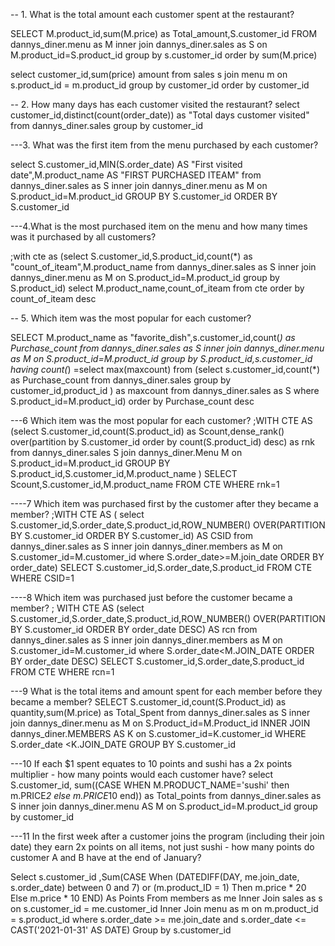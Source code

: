 -- 1. What is the total amount each customer spent at the restaurant?

SELECT M.product_id,sum(M.price) as Total_amount,S.customer_id
FROM dannys_diner.menu as M
inner join dannys_diner.sales as S
on M.product_id=S.product_id
group by s.customer_id
order by sum(M.price)

select customer_id,sum(price) amount from sales s
join menu m on s.product_id = m.product_id
group by customer_id
order by customer_id

-- 2. How many days has each customer visited the restaurant?
select customer_id,distinct(count(order_date)) as "Total days customer visited" from dannys_diner.sales
group by customer_id 

---3. What was the first item from the menu purchased by each customer?

select S.customer_id,MIN(S.order_date) AS "First visited date",M.product_name AS "FIRST PURCHASED ITEAM" from dannys_diner.sales as S 
inner join 
dannys_diner.menu as M
on S.product_id=M.product_id
GROUP BY S.customer_id
ORDER BY S.customer_id

---4.What is the most purchased item on the menu and how many times was it purchased by all customers?

;with cte as
(select S.customer_id,S.product_id,count(*) as "count_of_iteam",M.product_name 
 from dannys_diner.sales as S
 inner join dannys_diner.menu as M
 on  S.product_id=M.product_id 
group by S.product_id)
 select M.product_name,count_of_iteam from cte
 order by count_of_iteam desc
 
 -- 5. Which item was the most popular for each customer?
 
  SELECT M.product_name as "favorite_dish",s.customer_id,count(*) as Purchase_count
  from dannys_diner.sales as S
  inner join 
  dannys_diner.menu as M on
  S.product_id=M.product_id
  group by S.product_id,s.customer_id
  having count(*) =select max(maxcount) from 
(select s.customer_id,count(*) as Purchase_count from dannys_diner.sales
group by customer_id,product_id ) as maxcount from dannys_diner.sales as S
where S.product_id=M.product_id) order by Purchase_count desc
 
 ---6 Which item was the most popular for each customer? 
;WITH CTE AS
(select S.customer_id,count(S.product_id) as Scount,dense_rank() over(partition by S.customer_id order by count(S.product_id) desc) as rnk from dannys_diner.sales S
join dannys_diner.Menu M
on S.product_id=M.product_id
GROUP BY S.product_id,S.customer_id,M.product_name )
SELECT Scount,S.customer_id,M.product_name FROM CTE
WHERE rnk=1

----7 Which item was purchased first by the customer after they became a member?
;WITH CTE AS 
(
select S.customer_id,S.order_date,S.product_id,ROW_NUMBER() OVER(PARTITION BY S.customer_id ORDER BY S.customer_id) AS CSID
from dannys_diner.sales as S
inner join 
dannys_diner.members as M
on S.customer_id=M.customer_id
where S.order_date>=M.join_date
ORDER BY order_date)
SELECT S.customer_id,S.order_date,S.product_id FROM CTE 
WHERE CSID=1

----8 Which item was purchased just before the customer became a member?
; WITH CTE AS 
(select S.customer_id,S.order_date,S.product_id,ROW_NUMBER() OVER(PARTITION BY S.customer_id ORDER BY order_date DESC) AS rcn
from dannys_diner.sales as S
inner join dannys_diner.members as M
on S.customer_id=M.customer_id
where S.order_date<M.JOIN_DATE
ORDER BY order_date DESC)
SELECT S.customer_id,S.order_date,S.product_id FROM CTE
WHERE rcn=1

---9 What is the total items and amount spent for each member before they became a member?
SELECT S.customer_id,count(S.Product_id) as quantity,sum(M.price) as Total_Spent
from dannys_diner.sales as S
inner join
dannys_diner.menu as M
on S.Product_id=M.Product_id
INNER JOIN
dannys_diner.MEMBERS AS K
on S.customer_id=K.customer_id
WHERE S.order_date <K.JOIN_DATE
GROUP BY S.customer_id

---10  If each $1 spent equates to 10 points and sushi has a 2x points multiplier - how many points would each customer have?
select S.customer_id,
sum((CASE 
 WHEN M.PRODUCT_NAME='sushi' then m.PRICE*2
 else m.PRICE*10
 end)) as Total_points
from dannys_diner.sales as S
inner join
dannys_diner.menu AS M
on
S.product_id=M.product_id
group by customer_id

---11 In the first week after a customer joins the program (including their join date) they earn 2x points on all items, not just sushi - how many points do customer A and B have at the end of January?

Select
        s.customer_id
	,Sum(CASE
                 When (DATEDIFF(DAY, me.join_date, s.order_date) between 0 and 7) or (m.product_ID = 1) Then m.price * 20
                 Else m.price * 10
              END) As Points
From members as me
    Inner Join sales as s on s.customer_id = me.customer_id
    Inner Join menu as m on m.product_id = s.product_id
where s.order_date >= me.join_date and s.order_date <= CAST('2021-01-31' AS DATE)
Group by s.customer_id
